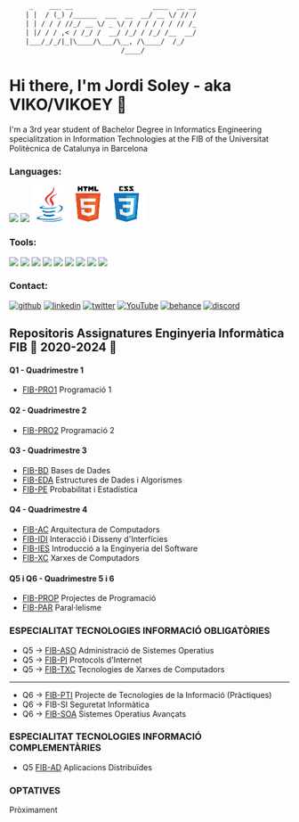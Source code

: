 ```
     _    ___ __                    ____  __ __
    | |  / (_) /______  ___  __  __/ __ \/ // /
    | | / / / //_/ __ \/ _ \/ / / / / / / // /_
    | |/ / / ,< / /_/ /  __/ /_/ / /_/ /__  __/ 
    |___/_/_/|_|\____/\___/\__, /\____/  /_/   
                            /____/                                                     
```

# Hi there, I'm Jordi Soley - aka VIKO/VIKOEY 👋

I'm a 3rd year student of Bachelor Degree in Informatics Engineering specialitzation in Information Technologies at the FIB of the Universitat Politècnica de Catalunya in Barcelona 

### Languages:  

<div align="left">
  
  <img src="https://cdn.jsdelivr.net/gh/devicons/devicon/icons/cplusplus/cplusplus-original.svg"  width="65px" ></img>
  <img src="https://cdn.jsdelivr.net/gh/devicons/devicon/icons/c/c-original.svg" width="65px" ></img>
  <img src="https://raw.githubusercontent.com/devicons/devicon/master/icons/java/java-original.svg" width="65px" ></img>
  <img src="https://raw.githubusercontent.com/devicons/devicon/master/icons/html5/html5-original-wordmark.svg" width="65px" ></img>
  <img src="https://raw.githubusercontent.com/devicons/devicon/master/icons/css3/css3-original-wordmark.svg" width="65px" ></img>
  
  
</div>

### Tools:

<div align="left">
     
  <img src="https://cdn.jsdelivr.net/gh/devicons/devicon/icons/photoshop/photoshop-line.svg" width="65px" ></img>
  <img src="https://i2.wp.com/www.offlineinstallerapps.com/wp-content/uploads/2018/02/abaf11eee2b56956570d98ff8dc97150_400x400.png?resize=300%2C300&ssl=1" width="65px" ></img>
  <img src="https://cdn.jsdelivr.net/gh/devicons/devicon/icons/git/git-original.svg" width="65px" ></img>
  <img src="https://cdn.jsdelivr.net/gh/devicons/devicon/icons/github/github-original.svg" width="65px" ></img>
  <img src="https://cdn.jsdelivr.net/gh/devicons/devicon/icons/vscode/vscode-original.svg" width="65px" ></img>
  <img src="https://cdn.jsdelivr.net/gh/devicons/devicon/icons/vim/vim-original.svg" width="65px" ></img>
  <img src="https://cdn.jsdelivr.net/gh/devicons/devicon/icons/postgresql/postgresql-original-wordmark.svg" width="65px" ></img>
  <img src="https://cdn.jsdelivr.net/gh/devicons/devicon/icons/qt/qt-original.svg" width="65px" ></img>
  <img src="https://cdn.jsdelivr.net/gh/devicons/devicon/icons/opengl/opengl-original.svg" width="65px" ></img>
          
</div>

### Contact:

[<img src='https://cdn.jsdelivr.net/npm/simple-icons@3.0.1/icons/github.svg' alt='github' height='50'>](https://github.com/Vikoey04)  [<img src='https://cdn.jsdelivr.net/npm/simple-icons@3.0.1/icons/linkedin.svg' alt='linkedin' height='50'>](https://www.linkedin.com/in/jordisoleym/)  [<img src='https://cdn.jsdelivr.net/npm/simple-icons@3.0.1/icons/twitter.svg' alt='twitter' height='50'>](https://twitter.com/Vikoey04)  [<img src='https://cdn.jsdelivr.net/npm/simple-icons@3.0.1/icons/youtube.svg' alt='YouTube' height='50'>](https://www.youtube.com/channel/Vikoey04)  [<img src='https://cdn.jsdelivr.net/npm/simple-icons@3.0.1/icons/behance.svg' alt='behance' height='50'>](https://www.behance.net/vikoeyviko)  [<img src='https://cdn.jsdelivr.net/npm/simple-icons@3.0.1/icons/discord.svg' alt='discord' height='50'>](https://discord.gg/y98ac7g)  

## Repositoris Assignatures Enginyeria Informàtica FIB 📆 2020-2024 📆
#### Q1 - Quadrimestre 1
- [FIB-PRO1](https://github.com/Vikoey04/FIB-PRO1) Programació 1

#### Q2 - Quadrimestre 2
- [FIB-PRO2](https://github.com/Vikoey04/FIB-PRO2) Programació 2

#### Q3 - Quadrimestre 3
- [FIB-BD](https://github.com/Vikoey04/FIB-BD) Bases de Dades
- [FIB-EDA](https://github.com/Vikoey04/FIB-EDA) Estructures de Dades i Algorismes
- [FIB-PE](https://github.com/Vikoey04/FIB-PE) Probabilitat i Estadística

#### Q4 - Quadrimestre 4
- [FIB-AC](https://github.com/Vikoey04/FIB-AC) Arquitectura de Computadors
- [FIB-IDI](https://github.com/Vikoey04/FIB-IDI) Interacció i Disseny d'Interfícies
- [FIB-IES](https://github.com/Vikoey04/FIB-IES) Introducció a la Enginyeria del Software
- [FIB-XC](https://github.com/Vikoey04/FIB-XC) Xarxes de Computadors

#### Q5 i Q6 - Quadrimestre 5 i 6
- [FIB-PROP](https://github.com/Vikoey04/FIB-PROP) Projectes de Programació
- [FIB-PAR](https://github.com/Vikoey04/FIB-PAR) Paral·lelisme

### ESPECIALITAT TECNOLOGIES INFORMACIÓ OBLIGATÒRIES
- Q5 -> [FIB-ASO](https://github.com/Vikoey04/FIB-ASO) Administració de Sistemes Operatius
- Q5 -> [FIB-PI](https://github.com/Vikoey04/FIB-PI) Protocols d'Internet
- Q5 -> [FIB-TXC](https://github.com/Vikoey04/FIB-TXC) Tecnologies de Xarxes de Computadors
---------------------------------------------------------
- Q6 -> [FIB-PTI](https://github.com/Vikoey04/FIB-PTI) Projecte de Tecnologies de la Informació (Pràctiques)
- Q6 -> FIB-SI Seguretat Informàtica
- Q6 -> [FIB-SOA](https://github.com/Vikoey04/FIB-SOA) Sistemes Operatius Avançats

### ESPECIALITAT TECNOLOGIES INFORMACIÓ COMPLEMENTÀRIES
- Q5 [FIB-AD](https://github.com/Vikoey04/FIB-AD) Aplicacions Distribuïdes

### OPTATIVES
Pròximament
